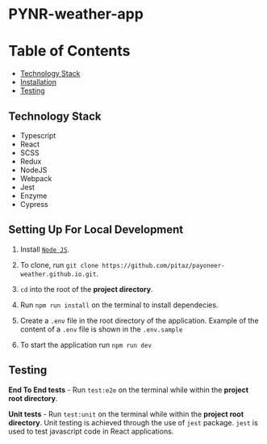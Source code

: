 # PYNR-weather-app

# Table of Contents

- [Technology Stack](#technology-stack)
- [Installation](#installation)
- [Testing](#testing)

## Technology Stack

- Typescript
- React
- SCSS
- Redux
- NodeJS
- Webpack
- Jest
- Enzyme
- Cypress

## Setting Up For Local Development

1. Install [`Node JS`](https://nodejs.org/en/).
2. To clone, run `git clone https://github.com/pitaz/payoneer-weather.github.io.git`.
3. `cd` into the root of the **project directory**.
4. Run `npm run install` on the terminal to install dependecies.
5. Create a `.env` file in the root directory of the application. Example of the content of a `.env` file is shown in the `.env.sample`

6. To start the application run `npm run dev`


## Testing

**End To End tests** - Run `test:e2e` on the terminal while within the **project root directory**.

**Unit tests** - Run `test:unit` on the terminal while within the **project root directory**. Unit testing is achieved through the use of `jest` package. `jest` is used to test javascript code in React applications.

